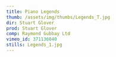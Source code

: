 ```yaml
---
title: Piano Legends
thumb: /assets/img/thumbs/Legends_T.jpg
dir: Stuart Glover
prod: Stuart Glover
comp: Raymond Gubbay Ltd
vimeo_id: 371136040
stills: Legends_1.jpg
---
```


